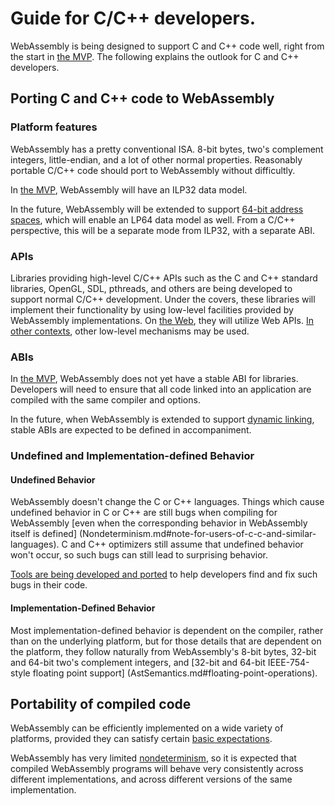 # Guide for C/C++ developers.

WebAssembly is being designed to support C and C++ code well, right from
the start in [the MVP](MVP.md). The following explains the outlook for
C and C++ developers.

## Porting C and C++ code to WebAssembly

### Platform features

WebAssembly has a pretty conventional ISA. 8-bit bytes, two's complement
integers, little-endian, and a lot of other normal properties. Reasonably
portable C/C++ code should port to WebAssembly without difficultly.

In [the MVP](MVP.md), WebAssembly will have an ILP32 data model.

In the future, WebAssembly will be extended to support
[64-bit address spaces](FutureFeatures.md#Heaps-bigger-than-4GiB), which
will enable an LP64 data model as well. From a C/C++ perspective, this
will be a separate mode from ILP32, with a separate ABI.

### APIs

Libraries providing high-level C/C++ APIs such as the C and C++ standard
libraries, OpenGL, SDL, pthreads, and others are being developed to
support normal C/C++ development. Under the covers, these libraries will
implement their functionality by using low-level facilities provided by
WebAssembly implementations. On [the Web](Web.md), they will utilize
Web APIs. [In other contexts](NonWeb.md), other low-level mechanisms may
be used.

### ABIs

In [the MVP](MVP.md), WebAssembly does not yet have a stable ABI for
libraries. Developers will need to ensure that all code linked into an
application are compiled with the same compiler and options.

In the future, when WebAssembly is extended to support
[dynamic linking](FutureFeatures.md#dynamic-linking), stable ABIs are
expected to be defined in accompaniment.

### Undefined and Implementation-defined Behavior

#### Undefined Behavior

WebAssembly doesn't change the C or C++ languages. Things which cause
undefined behavior in C or C++ are still bugs when compiling for WebAssembly
[even when the corresponding behavior in WebAssembly itself is defined]
(Nondeterminism.md#note-for-users-of-c-c-and-similar-languages). C and C++
optimizers still assume that undefined behavior won't occur, so such bugs
can still lead to surprising behavior.

[Tools are being developed and ported](Tooling.md) to help developers find
and fix such bugs in their code.

#### Implementation-Defined Behavior

Most implementation-defined behavior is dependent on the compiler, rather
than on the underlying platform, but for those details that are dependent on
the platform, they follow naturally from WebAssembly's 8-bit bytes, 32-bit and
64-bit two's complement integers, and
[32-bit and 64-bit IEEE-754-style floating point support]
(AstSemantics.md#floating-point-operations).

## Portability of compiled code

WebAssembly can be efficiently implemented on a wide variety of platforms,
provided they can satisfy certain
[basic expectations](Portability.md#assumptions-for-efficient-execution).

WebAssembly has very limited [nondeterminism](Nondeterminism.md), so it is
expected that compiled WebAssembly programs will behave very consistently
across different implementations, and across different versions of the same
implementation.
